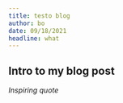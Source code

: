 ```yaml
---
title: testo blog
author: bo
date: 09/18/2021
headline: what
---
```


## Intro to my blog post
*Inspiring quote*

